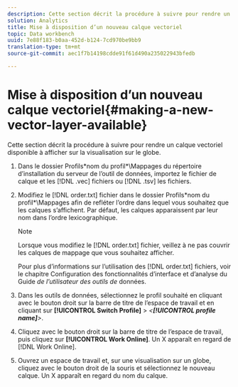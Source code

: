 ```yaml
---
description: Cette section décrit la procédure à suivre pour rendre un calque vectoriel disponible à afficher sur la visualisation sur le globe.
solution: Analytics
title: Mise à disposition d’un nouveau calque vectoriel
topic: Data workbench
uuid: 7e88f183-b0aa-452d-b124-7cd970be9bb9
translation-type: tm+mt
source-git-commit: aec1f7b14198cdde91f61d490a235022943bfedb

---
```



# Mise à disposition d’un nouveau calque vectoriel{#making-a-new-vector-layer-available}

Cette section décrit la procédure à suivre pour rendre un calque vectoriel disponible à afficher sur la visualisation sur le globe.

1. Dans le dossier Profils\*nom du profil*\Mappages du répertoire d’installation du serveur de l’outil de données, importez le fichier de calque et les [!DNL .vec] fichiers ou [!DNL .tsv] les fichiers.
1. Modifiez le [!DNL order.txt] fichier dans le dossier Profils\*nom du profil*\Mappages afin de refléter l’ordre dans lequel vous souhaitez que les calques s’affichent. Par défaut, les calques apparaissent par leur nom dans l’ordre lexicographique.

   >[!NOTE]
   >
   >Lorsque vous modifiez le [!DNL order.txt] fichier, veillez à ne pas couvrir les calques de mappage que vous souhaitez afficher.

   Pour plus d’informations sur l’utilisation des [!DNL order.txt] fichiers, voir le chapitre Configuration des fonctionnalités d’interface et d’analyse du Guide *de l’utilisateur des outils de* données.

1. Dans les outils de données, sélectionnez le profil souhaité en cliquant avec le bouton droit sur la barre de titre de l’espace de travail et en cliquant sur **[!UICONTROL Switch Profile]** > *&lt;**[!UICONTROL profile name]**>*.
1. Cliquez avec le bouton droit sur la barre de titre de l’espace de travail, puis cliquez sur **[!UICONTROL Work Online]**. Un X apparaît en regard de [!DNL Work Online].
1. Ouvrez un espace de travail et, sur une visualisation sur un globe, cliquez avec le bouton droit de la souris et sélectionnez le nouveau calque. Un X apparaît en regard du nom du calque.
